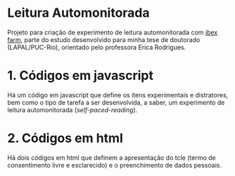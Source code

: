# Leitura Automonitorada
Projeto para criação de experimento de leitura automonitorada com <a href="https://spellout.net/ibexfarm/">ibex farm</a>, parte do estudo desenvolvido para minha tese de doutorado (LAPAL/PUC-Rio), orientado pelo professora Erica Rodrigues.

# 1. Códigos em javascript
Há um código em javascript que define os itens experimentais e distratores, bem como o tipo de tarefa a ser desenvolvida, a saber, um experimento de leitura automonitorada (<em>self-paced-reading</em>).

# 2. Códigos em html
Há dois códigos em html que definem a apresentação do tcle (termo de consentimento livre e esclarecido) e o preenchimento de dados pessoais.
